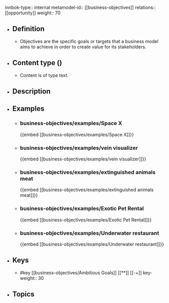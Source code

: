 innbok-type:: internal
metamodel-id:: [[business-objectives]]
relations:: [[opportunity]]
weight:: 70

- ## Definition
  - Objectives are the specific goals or targets that a business model aims to achieve in order to create value for its stakeholders.
- ## Content type ()
  - Content is of type text.
  
- ## Description
- ## Examples
  - ### business-objectives/examples/Space X
    {{embed [[business-objectives/examples/Space X]]}}
  - ### business-objectives/examples/vein visualizer
    {{embed [[business-objectives/examples/vein visualizer]]}}
  - ### business-objectives/examples/extinguished animals meat
    {{embed [[business-objectives/examples/extinguished animals meat]]}}
  - ### business-objectives/examples/Exotic Pet Rental
    {{embed [[business-objectives/examples/Exotic Pet Rental]]}}
  - ### business-objectives/examples/Underwater restaurant
    {{embed [[business-objectives/examples/Underwater restaurant]]}}
  
- ## Keys
  - #key [[business-objectives/Ambitious Goals]] [[**]] [[-+]]
    key-weight:: 30
- ## Topics
  

